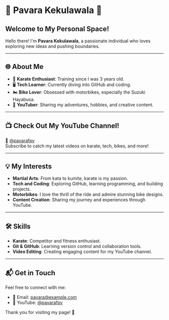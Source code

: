 # 🌟 Pavara Kekulawala 🌟  

## Welcome to My Personal Space!  
Hello there! I'm **Pavara Kekulawala**, a passionate individual who loves exploring new ideas and pushing boundaries.  

---

## 🌐 About Me  
- 🥋 **Karate Enthusiast**: Training since I was 3 years old.  
- 🖥️ **Tech Learner**: Currently diving into GitHub and coding.  
- 🏍️ **Bike Lover**: Obsessed with motorbikes, especially the Suzuki Hayabusa.  
- 🎥 **YouTuber**: Sharing my adventures, hobbies, and creative content.  

---

## 📺 Check Out My YouTube Channel!  
🎥 [@pavarafpv](https://www.youtube.com/@pavarafpv)  
Subscribe to catch my latest videos on karate, tech, bikes, and more!  

---

## 💡 My Interests  
- **Martial Arts**: From kata to kumite, karate is my passion.  
- **Tech and Coding**: Exploring GitHub, learning programming, and building projects.  
- **Motorbikes**: I love the thrill of the ride and admire stunning bike designs.  
- **Content Creation**: Sharing my journey and experiences through YouTube.  

---

## 🛠️ Skills  
- **Karate**: Competitor and fitness enthusiast.  
- **Git & GitHub**: Learning version control and collaboration tools.  
- **Video Editing**: Creating engaging content for my YouTube channel.  

---

## 📬 Get in Touch  
Feel free to connect with me:  
- 📧 Email: pavara@example.com  
- 🎥 YouTube: [@pavarafpv](https://www.youtube.com/@pavarafpv)  

Thank you for visiting my page! 🚀  
